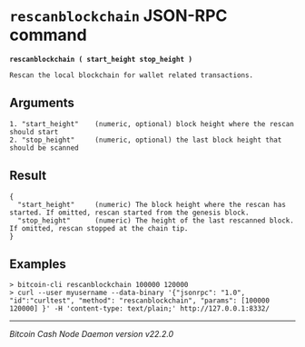 `rescanblockchain` JSON-RPC command
===================================

**`rescanblockchain ( start_height stop_height )`**

```
Rescan the local blockchain for wallet related transactions.
```

Arguments
---------

```
1. "start_height"    (numeric, optional) block height where the rescan should start
2. "stop_height"     (numeric, optional) the last block height that should be scanned
```

Result
------

```
{
  "start_height"     (numeric) The block height where the rescan has started. If omitted, rescan started from the genesis block.
  "stop_height"      (numeric) The height of the last rescanned block. If omitted, rescan stopped at the chain tip.
}
```

Examples
--------

```
> bitcoin-cli rescanblockchain 100000 120000
> curl --user myusername --data-binary '{"jsonrpc": "1.0", "id":"curltest", "method": "rescanblockchain", "params": [100000 120000] }' -H 'content-type: text/plain;' http://127.0.0.1:8332/
```

***

*Bitcoin Cash Node Daemon version v22.2.0*
